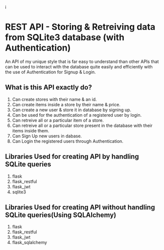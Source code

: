 i
# REST API - Storing & Retreiving data from SQLite3 database (with Authentication)
An API of my unique style that is far easy to understand than other APIs that can be used to interact with the database quite easily and efficiently with the use of Authentication for Signup & Login.

## What is this API exactly do?
1. Can create stores with their name & an id.
2. Can create items inside a store by their name & price.
3. Can create a new user & store it in database by signing up.
4. Can be used for the authentication of a registered user by login.
5. Can retreive all or a particular item of a store.
6. Can retreive all or a particular store present in the database with their items inside them.
7. Can Sign Up new users in dabase.
8. Can Login the registered users through Authentication.

## Libraries Used for creating API by handling SQLite queries
1. flask
2. flask_restful
3. flask_jwt
4. sqlite3

## Libraries Used for creating API without handling SQLite queries(Using SQLAlchemy)
1. flask
2. flask_restful
3. flask_jwt
4. flask_sqlalchemy

